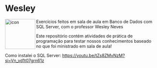 # Wesley

<img src="https://techstack-generator.vercel.app/mysql-icon.svg" alt="icon" align="left" width="100"/>

Exercícios feitos em sala de aula em Banco de Dados com SQL Server, com o professor Wesley Neves

Este repositório contém atividades de prática de programação para testar nossos conhecimentos baseado no que foi ministrado em sala de aula!

Como instalei o SQL Server: https://youtu.be/tZs8ZMvNzM?si=Vn_vd1t07grn61z
